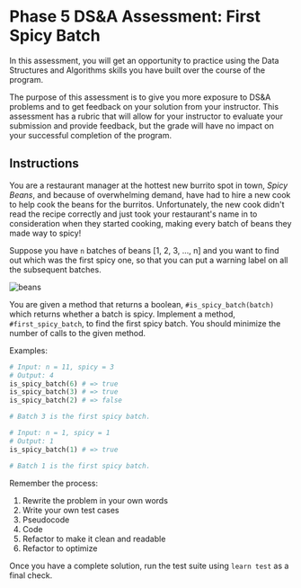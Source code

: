 # Phase 5 DS&A Assessment: First Spicy Batch

In this assessment, you will get an opportunity to practice using the Data
Structures and Algorithms skills you have built over the course of the program.

The purpose of this assessment is to give you more exposure to DS&A problems and
to get feedback on your solution from your instructor. This assessment has a
rubric that will allow for your instructor to evaluate your submission and
provide feedback, but the grade will have no impact on your successful
completion of the program.

## Instructions

You are a restaurant manager at the hottest new burrito spot in town, _Spicy
Beans_, and because of overwhelming demand, have had to hire a new cook to help
cook the beans for the burritos. Unfortunately, the new cook didn't read the
recipe correctly and just took your restaurant's name in to consideration when
they started cooking, making every batch of beans they made way to spicy!

Suppose you have `n` batches of beans [1, 2, 3, ..., n] and you want to find out
which was the first spicy one, so that you can put a warning label on all the
subsequent batches.

![beans](https://curriculum-content.s3.amazonaws.com/phase-5/dsa-assessment-first-spicy-batch/phase-5-dsa-beans-1.png)

You are given a method that returns a boolean, `#is_spicy_batch(batch)` which
returns whether a batch is spicy. Implement a method, `#first_spicy_batch`, to
find the first spicy batch. You should minimize the number of calls to the given method.


Examples:

```rb
# Input: n = 11, spicy = 3
# Output: 4
is_spicy_batch(6) # => true
is_spicy_batch(3) # => true
is_spicy_batch(2) # => false

# Batch 3 is the first spicy batch.
```

```rb
# Input: n = 1, spicy = 1
# Output: 1
is_spicy_batch(1) # => true

# Batch 1 is the first spicy batch.
```

Remember the process:

1. Rewrite the problem in your own words
2. Write your own test cases
3. Pseudocode
4. Code
5. Refactor to make it clean and readable
6. Refactor to optimize

Once you have a complete solution, run the test suite using `learn test` as a
final check.
